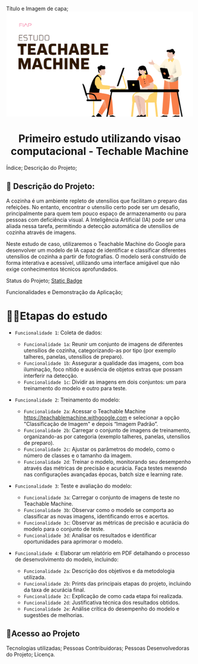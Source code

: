 Título e Imagem de capa;
![alt text](image.png)
<h1 align="center"> Primeiro estudo utilizando visao computacional - Techable Machine</h1>

Índice;
Descrição do Projeto;
## 📌 Descrição do Projeto:
A cozinha é um ambiente repleto de utensílios que facilitam o preparo das refeições. No entanto, encontrar o utensílio certo pode ser um desafio, principalmente para quem tem pouco espaço de armazenamento ou para pessoas com deficiência visual. A Inteligência Artificial (IA) pode ser uma aliada nessa tarefa, permitindo a detecção automática de utensílios de cozinha através de imagens.

Neste estudo de caso, utilizaremos o Teachable Machine do Google para desenvolver um modelo de IA capaz de identificar e classificar diferentes utensílios de cozinha a partir de fotografias. O modelo será construído de forma interativa e acessível, utilizando uma interface amigável que não exige conhecimentos técnicos aprofundados.

Status do Projeto;
[Static Badge](https://img.shields.io/badge/Status-Finished-green)

Funcionalidades e Demonstração da Aplicação;
# :hammer:📌Etapas do estudo
- `Funcionalidade 1`: Coleta de dados:

    - `Funcionalidade 1a`: Reunir um conjunto de imagens de diferentes utensílios de cozinha, categorizando-as por tipo (por exemplo talheres, panelas, utensílios de preparo).
    - `Funcionalidade 1b`: Assegurar a qualidade das imagens, com boa iluminação, foco nítido e ausência de objetos extras que possam interferir na detecção.
    - `Funcionalidade 1c`: Dividir as imagens em dois conjuntos: um para treinamento do modelo e outro para teste.

- `Funcionalidade 2`: Treinamento do modelo:

    - `Funcionalidade 2a`: Acessar o Teachable Machine <https://teachablemachine.withgoogle.com> e selecionar a opção "Classificação de Imagem" e depois “Imagem Padrão”.
    - `Funcionalidade 2b`: Carregar o conjunto de imagens de treinamento, organizando-as por categoria (exemplo talheres, panelas, utensílios de preparo).
    - `Funcionalidade 2c`: Ajustar os parâmetros do modelo, como o número de classes e o tamanho da imagem.
    - `Funcionalidade 2d`: Treinar o modelo, monitorando seu desempenho através das métricas de precisão e acurácia. Faça testes mexendo nas configurações avançadas épocas, batch size e learning rate.

- `Funcionalidade 3`: Teste e avaliação do modelo:

    - `Funcionalidade 3a`: Carregar o conjunto de imagens de teste no Teachable Machine.
    - `Funcionalidade 3b`: Observar como o modelo se comporta ao classificar as novas imagens, identificando erros e acertos.
    - `Funcionalidade 3c`: Observar as métricas de precisão e acurácia do modelo para o conjunto de teste.
    - `Funcionalidade 3d`: Analisar os resultados e identificar oportunidades para aprimorar o modelo.


- `Funcionalidade 4`: Elaborar um relatório em PDF detalhando o processo de desenvolvimento do modelo, incluindo:

     - `Funcionalidade 2a`: Descrição dos objetivos e da metodologia utilizada.
     - `Funcionalidade 2b`: Prints das principais etapas do projeto, incluindo da taxa de acurácia final.
     - `Funcionalidade 2c`: Explicação de como cada etapa foi realizada.
     - `Funcionalidade 2d`: Justificativa técnica dos resultados obtidos.
     - `Funcionalidade 2e`: Análise crítica do desempenho do modelo e sugestões de melhorias.

## 📌Acesso ao Projeto
Tecnologias utilizadas;
Pessoas Contribuidoras;
Pessoas Desenvolvedoras do Projeto;
Licença.